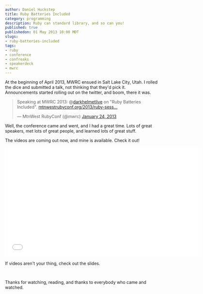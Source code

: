 ```yaml
--- 
author: Daniel Huckstep
title: Ruby Batteries Included
category: programming
description: Ruby can standard library, and so can you!
published: true
publishedon: 01 May 2013 10:00 MDT
slugs: 
- ruby-batteries-included
tags: 
- ruby
- conference
- confreaks
- speakerdeck
- mwrc
---
```

At the beginning of April 2013, MWRC ensued in Salt Lake City, Utah. I rolled the dice and submitted a talk, not thinking that they'd pick it. Announcements started rolling out on the twitter, and boom, there it was.

<blockquote class="twitter-tweet"><p>Speaking at MWRC 2013: @<a href="https://twitter.com/darkhelmetlive">darkhelmetlive</a> on "Ruby Batteries Included". <a href="http://t.co/vzInE1CU" title="http://mtnwestrubyconf.org/2013/ruby-sessions">mtnwestrubyconf.org/2013/ruby-sess…</a></p>&mdash; MtnWest RubyConf (@mwrc) <a href="https://twitter.com/mwrc/status/294573823641128960">January 24, 2013</a></blockquote>
<script async src="//platform.twitter.com/widgets.js" charset="utf-8"></script>

Well, the conference came and went, and I had a great time. Lots of great speakers, met lots of great people, and learned lots of great stuff.

The videos are coming out now, and mine is available. Check it out!

<iframe width="640" height="360" src="//www.youtube.com/embed/BAfy3IgVpjY" frameborder="0" allowfullscreen></iframe>

<br/>

If videos aren't your thing, check out the slides.

<script async class="speakerdeck-embed" data-id="0dd3c5507fb701301b3c22000a8c4174" data-ratio="1.33333333333333" src="//speakerdeck.com/assets/embed.js"></script>

<br/>

Thanks for watching, reading, and thanks to everybody who came and watched.
